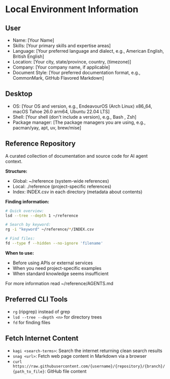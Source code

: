 # Local Environment Information

## User

- Name: [Your Name]
- Skills: [Your primary skills and expertise areas]
- Language: [Your preferred language and dialect, e.g., American English, British English]
- Location: [Your city, state/province, country, (timezone)]
- Company: [Your company name, if applicable]
- Document Style: [Your preferred documentation format, e.g., CommonMark, GitHub Flavored Markdown]

## Desktop

- OS: [Your OS and version, e.g., EndeavourOS (Arch Linux) x86_64, macOS Tahoe 26.0 arm64, Ubuntu 22.04 LTS]
- Shell: [Your shell (don't include a version), e.g., Bash , Zsh]
- Package manager: [The package managers you are using, e.g., pacman/yay, apt, uv, brew/mise]

## Reference Repository

A curated collection of documentation and source code for AI agent context.

**Structure:**

- Global: ~/reference (system-wide references)
- Local: ./reference (project-specific references)
- Index: INDEX.csv in each directory (metadata about contents)

**Finding information:**

```bash
# Quick overview:
lsd --tree --depth 1 ~/reference

# Search by keyword:
rg -i "keyword" ~/reference/*/INDEX.csv

# Find files:
fd --type f --hidden --no-ignore 'filename'
```

**When to use:**

- Before using APIs or external services
- When you need project-specific examples
- When standard knowledge seems insufficient

For more information read ~/reference/AGENTS.md

## Preferred CLI Tools

- `rg` (ripgrep) instead of grep
- `lsd --tree --depth <n>` for directory trees
- `fd` for finding files

## Fetch Internet Content

- `kagi <search-terms>`: Search the internet returning clean search results
- `snag <url>`: Fetch web page content in Markdown via a browser
- `curl https://raw.githubusercontent.com/{username}/{repository}/{branch}/{path_to_file}`: GitHub file content
